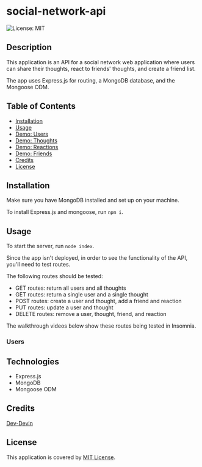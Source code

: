 # social-network-api

![License: MIT](https://img.shields.io/badge/License-MIT-yellow.svg)

## Description

This application is an API for a social network web application where users can share their thoughts, react to friends' thoughts, and create a friend list. 

The app uses Express.js for routing, a MongoDB database, and the Mongoose ODM.

## Table of Contents

- [Installation](#installation)
- [Usage](#usage)
- [Demo: Users](#users)
- [Demo: Thoughts](#thoughts)
- [Demo: Reactions](#reactions)
- [Demo: Friends](#friends)
- [Credits](#credits)
- [License](#license)

## Installation

Make sure you have MongoDB installed and set up on your machine. 

To install Express.js and mongoose, run ```npm i```.

## Usage

To start the server, run ```node index```.

Since the app isn't deployed, in order to see the functionality of the API, you'll need to test routes.

The following routes should be tested:  
 - GET routes: return all users and all thoughts  
 - GET routes: return a single user and a single thought  
 - POST routes: create a user and thought, add a friend and reaction  
 - PUT routes: update a user and thought  
 - DELETE routes: remove a user, thought, friend, and reaction  

 The walkthrough videos below show these routes being tested in Insomnia.

 ### Users
 

## Technologies

 - Express.js
 - MongoDB
 - Mongoose ODM


## Credits

[Dev-Devin](https://github.com/Dev-Devin)

## License

This application is covered by [MIT License](https://choosealicense.com/licenses/mit/).